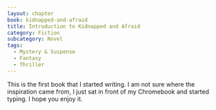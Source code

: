 ```yaml
---
layout: chapter
book: kidnapped-and-afraid
title: Introduction to Kidnapped and Afraid
category: Fiction
subcategory: Novel
tags:
  - Mystery & Suspense
  - Fantasy
  - Thriller
---
```


This is the first book that I started writing. I am not sure where the inspiration came from, I just sat in front of my Chromebook and started typing. I hope you enjoy it.